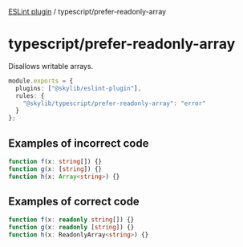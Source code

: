 [ESLint plugin](https://ilyub.github.io/eslint-plugin/) / typescript/prefer-readonly-array

# typescript/prefer-readonly-array

Disallows writable arrays.

```ts
module.exports = {
  plugins: ["@skylib/eslint-plugin"],
  rules: {
    "@skylib/typescript/prefer-readonly-array": "error"
  }
};
```

## Examples of incorrect code

```ts
function f(x: string[]) {}
function g(x: [string]) {}
function h(x: Array<string>) {}
```

## Examples of correct code

```ts
function f(x: readonly string[]) {}
function g(x: readonly [string]) {}
function h(x: ReadonlyArray<string>) {}
```